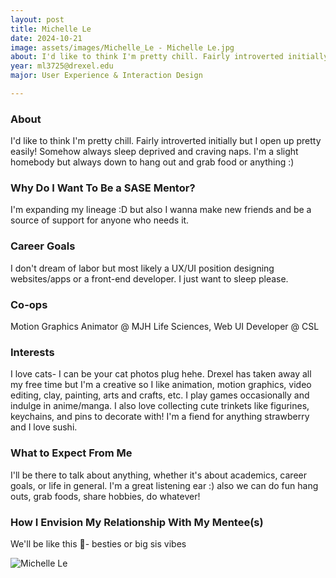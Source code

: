 ```yaml
---
layout: post
title: Michelle Le 
date: 2024-10-21
image: assets/images/Michelle_Le - Michelle Le.jpg
about: I'd like to think I'm pretty chill. Fairly introverted initially but I open up pretty easily! Somehow always sleep deprived and craving naps. I'm a slight homebody but always down to hang out and grab food or anything :)
year: ml3725@drexel.edu
major: User Experience & Interaction Design

---
```


### About

I'd like to think I'm pretty chill. Fairly introverted initially but I open up pretty easily! Somehow always sleep deprived and craving naps. I'm a slight homebody but always down to hang out and grab food or anything :)

### Why Do I Want To Be a SASE Mentor?

I'm expanding my lineage :D but also I wanna make new friends and be a source of support for anyone who needs it. 

### Career Goals

I don't dream of labor but most likely a UX/UI position designing websites/apps or a front-end developer. I just want to sleep please. 

### Co-ops

Motion Graphics Animator @ MJH Life Sciences, Web UI Developer @ CSL

### Interests

I love cats- I can be your cat photos plug hehe. Drexel has taken away all my free time but I'm a creative so I like animation, motion graphics, video editing, clay, painting, arts and crafts, etc. I play games occasionally and indulge in anime/manga. I also love collecting cute trinkets like figurines, keychains, and pins to decorate with! I'm a fiend for anything strawberry and I love sushi.

### What to Expect From Me

I'll be there to talk about anything, whether it's about academics, career goals, or life in general. I'm a great listening ear :) also we can do fun hang outs, grab foods, share hobbies, do whatever! 

### How I Envision My Relationship With My Mentee(s) 

We'll be like this 🤞-  besties or big sis vibes 

<div class="text-center my-5">
    <img src="https://sase-drexel.github.io/mentorship-2024/assets/images/Michelle_Le - Michelle Le.jpg" alt="Michelle Le" class="rounded post-img" />
</div>
